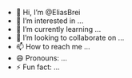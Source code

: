 - 👋 Hi, I’m @EliasBrei
- 👀 I’m interested in ...
- 🌱 I’m currently learning ...
- 💞️ I’m looking to collaborate on ...
- 📫 How to reach me ...
- 😄 Pronouns: ...
- ⚡ Fun fact: ...

<!---
EliasBrei/EliasBrei is a ✨ special ✨ repository because its `README.md` (this file) appears on your GitHub profile.
You can click the Preview link to take a look at your changes.
--->

